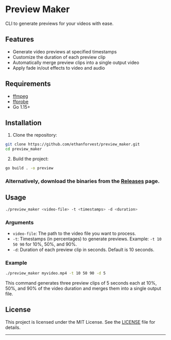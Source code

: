# Preview Maker

CLI to generate previews for your videos with ease.

## Features

- Generate video previews at specified timestamps
- Customize the duration of each preview clip
- Automatically merge preview clips into a single output video
- Apply fade in/out effects to video and audio

## Requirements

- [ffmpeg](https://ffmpeg.org/)
- [ffprobe](https://ffmpeg.org/ffprobe.html)
- Go 1.15+

## Installation

1. Clone the repository:

```sh
git clone https://github.com/ethanforvest/preview_maker.git
cd preview_maker
```

2. Build the project:

```sh
go build . -o preview
```

### Alternatively, download the binaries from the [Releases](https://github.com/ethanforvest/preview_maker/releases) page.

## Usage

```sh
./preview_maker <video-file> -t <timestamps> -d <duration>
```

### Arguments

- `video-file`: The path to the video file you want to process.
- `-t`: Timestamps (in percentages) to generate previews. Example: `-t 10 50 90` for 10%, 50%, and 90%.
- `-d`: Duration of each preview clip in seconds. Default is 10 seconds.

### Example

```sh
./preview_maker myvideo.mp4 -t 10 50 90 -d 5
```

This command generates three preview clips of 5 seconds each at 10%, 50%, and 90% of the video duration and merges them into a single output file.

## License

This project is licensed under the MIT License. See the [LICENSE](LICENSE) file for details.

---
